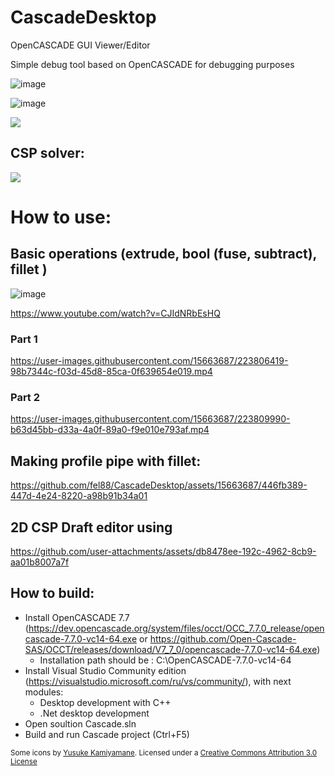 # CascadeDesktop
OpenCASCADE GUI Viewer/Editor

Simple debug tool based on OpenCASCADE for debugging purposes

![image](https://github.com/fel88/CascadeDesktop/assets/15663687/cc6f5aed-2425-485f-b9ee-647d78fd279e)

![image](https://github.com/fel88/CascadeDesktop/assets/15663687/8bb3410f-2a6b-4073-853e-cea2172b46a4)



<img src="https://github.com/user-attachments/assets/86a773a3-632d-4f28-87d4-546db5710bc0" />


## CSP solver:
<img src="https://github.com/user-attachments/assets/2baf42b5-c543-439d-a48a-caaa69a50664" />
 


# How to use:

## Basic operations (extrude, bool (fuse, subtract), fillet )
![image](https://user-images.githubusercontent.com/15663687/223804454-f6aaa2be-a2b7-4121-a727-db93230d6424.png)

https://www.youtube.com/watch?v=CJIdNRbEsHQ

### Part 1

https://user-images.githubusercontent.com/15663687/223806419-98b7344c-f03d-45d8-85ca-0f639654e019.mp4

### Part 2

https://user-images.githubusercontent.com/15663687/223809990-b63d45bb-d33a-4a0f-89a0-f9e010e793af.mp4



## Making profile pipe with fillet:
<!--https://user-images.githubusercontent.com/15663687/220192496-6f2c0dce-35b9-4d2d-969c-4d66d6ed5dbb.mp4-->
https://github.com/fel88/CascadeDesktop/assets/15663687/446fb389-447d-4e24-8220-a98b91b34a01

## 2D CSP Draft editor using



https://github.com/user-attachments/assets/db8478ee-192c-4962-8cb9-aa01b8007a7f



## How to build:
- Install OpenCASCADE 7.7 (https://dev.opencascade.org/system/files/occt/OCC_7.7.0_release/opencascade-7.7.0-vc14-64.exe or https://github.com/Open-Cascade-SAS/OCCT/releases/download/V7_7_0/opencascade-7.7.0-vc14-64.exe)
   - Installation path should be : C:\OpenCASCADE-7.7.0-vc14-64
- Install Visual Studio Community edition (https://visualstudio.microsoft.com/ru/vs/community/), with next modules:
  - Desktop development with C++
  - .Net desktop development
- Open soultion Cascade.sln
- Build and run Cascade project (Ctrl+F5)


<sub>Some icons by [Yusuke Kamiyamane](http://p.yusukekamiyamane.com/). Licensed under a [Creative Commons Attribution 3.0 License](http://creativecommons.org/licenses/by/3.0/)</sub>
